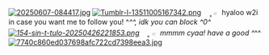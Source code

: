 
[![20250607-084417.jpg](https://i.postimg.cc/BnWnRk5X/20250607-084417.jpg)](https://postimg.cc/svczhnNr)
[![Tumblr-l-13511005167342.png](https://i.postimg.cc/WbPHPkGv/Tumblr-l-13511005167342.png)](https://postimg.cc/LhNTthQC)
ㅤ˳ 𓏼⠀hyaloo w2i in case you want me to follow you! ^_^^, idk you can block ^0^
[![154-sin-t-tulo-20250426221853.png](https://i.postimg.cc/bN9tRjzP/154-sin-t-tulo-20250426221853.png)](https://postimg.cc/kBDGnz6Y)
ㅤ˳ 𓏼⠀mmmm cyaa! have a good ^_^^
[![7740c860ed037698afc722cd7398eea3.jpg](https://i.postimg.cc/PJY5qMTt/7740c860ed037698afc722cd7398eea3.jpg)](https://postimg.cc/dZQYHrhX)
